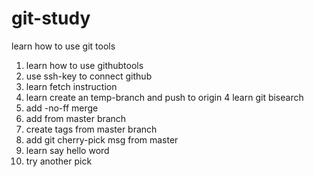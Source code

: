# git-study
learn how to use git tools 

1. learn how to use githubtools
2. use ssh-key to connect github
3. learn fetch instruction
4. learn create an temp-branch and push to origin 
4 learn git bisearch 
5. add -no-ff merge
6. add from master branch
7. create tags from master branch
8. add git cherry-pick msg from master
9. learn say hello word
10. try another pick
